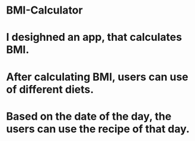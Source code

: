 # BMI-Calculator 
# I desighned an app, that calculates BMI. 
# After calculating BMI, users can use of different diets. 
# Based on the date of the day, the users can use the recipe of that day.
